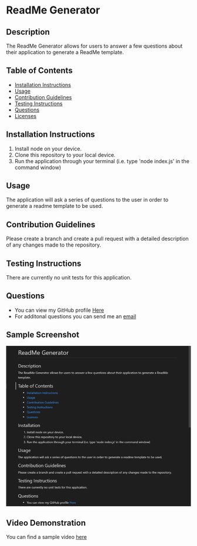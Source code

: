 # ReadMe Generator 
## Description

The ReadMe Generator allows for users to answer a few questions about their application to generate a ReadMe template.

## Table of Contents

  * [Installation Instructions](#installation-instructions)
  * [Usage](#usage)
  * [Contribution Guidelines](#contribution-guidelines)
  * [Testing Instructions](#testing-instructions)
  * [Questions](#questions)
  * [Licenses](#licenses)

## Installation Instructions

1. Install node on your device. 
2. Clone this repository to your local device. 
3. Run the application through your terminal (i.e. type 'node index.js' in the command window)

## Usage

The application will ask a series of questions to the user in order to generate a readme template to be used. 

## Contribution Guidelines

Please create a branch and create a pull request with a detailed description of any changes made to the repository.

## Testing Instructions

There are currently no unit tests for this application.

## Questions

  * You can view my GitHub profile [Here](https://github.com/lucasz10)
  * For additonal questions you can send me an [email](mailto:lucas.zach10@gmail.com)

## Sample Screenshot

![Sample Readme Preview](./utils/images/sample_readme.PNG)

## Video Demonstration

You can find a sample video [here](https://youtu.be/Tj4X11yUf-w)